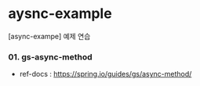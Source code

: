 # aysnc-example
[async-exampe] 예제 연습

### 01. gs-async-method
- ref-docs : https://spring.io/guides/gs/async-method/

